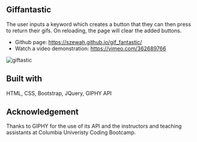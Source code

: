 ## Giffantastic
The user inputs a keyword which creates a button that they can then press to return their gifs. On reloading, the page will clear the added buttons.

- Github page: https://szewah.github.io/gif_fantastic/
- Watch a video demonstration: https://vimeo.com/362689766

![giftastic](https://user-images.githubusercontent.com/32065713/65732952-37f68900-e09a-11e9-9ad8-47bead7502d7.gif)


## Built with
HTML, CSS, Bootstrap, JQuery, GIPHY API

## Acknowledgement
Thanks to GIPHY for the use of its API and the instructors and teaching assistants at Columbia Univeristy Coding Bootcamp.
